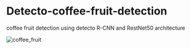 # Detecto-coffee-fruit-detection
coffee fruit detection using detecto R-CNN and RestNet50 architecture


![coffee_fruit](https://user-images.githubusercontent.com/48703363/184492491-d9f171fb-3ad1-445a-b986-7aa44dcacd41.png)
